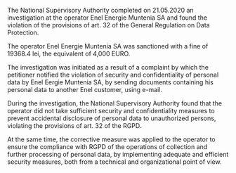 The National Supervisory Authority completed on 21.05.2020 an investigation at the operator Enel Energie Muntenia SA and found the violation of the provisions of art. 32 of the General Regulation on Data Protection.

The operator Enel Energie Muntenia SA was sanctioned with a fine of 19368.4 lei, the equivalent of 4,000 EURO.

The investigation was initiated as a result of a complaint by which the petitioner notified the violation of security and confidentiality of personal data by Enel Eergie Muntenia SA, by sending documents containing his personal data to another Enel customer, using e-mail.

During the investigation, the National Supervisory Authority found that the operator did not take sufficient security and confidentiality measures to prevent accidental disclosure of personal data to unauthorized persons, violating the provisions of art. 32 of the RGPD.

At the same time, the corrective measure was applied to the operator to ensure the compliance with RGPD of the operations of collection and further processing of personal data, by implementing adequate and efficient security measures, both from a technical and organizational point of view.
